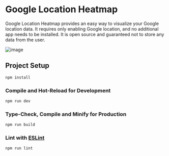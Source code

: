 # Google Location Heatmap

Google Location Heatmap provides an easy way to visualize your Google location data. It requires only enabling Google location, and no additional app needs to be installed. It is open source and guaranteed not to store any data from the user.

![image](https://github.com/dl8sd11/google-location-heatmap/assets/19171021/d20be5cf-31db-4a64-a6e2-d494be052652)

## Project Setup

```sh
npm install
```

### Compile and Hot-Reload for Development

```sh
npm run dev
```

### Type-Check, Compile and Minify for Production

```sh
npm run build
```

### Lint with [ESLint](https://eslint.org/)

```sh
npm run lint
```
